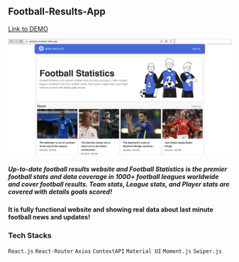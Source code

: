 ## Football-Results-App

[Link to DEMO](https://statistics-football.netlify.app/)

![Screenshot](Football-Statistics.png)

##### Up-to-date football results website and Football Statistics is the premier football stats and data coverage in 1000+ football leagues worldwide and cover football results. Team stats, League stats, and Player stats are covered with details goals scored!
#### It is fully functional website and showing real data about last minute football news and updates!

### Tech Stacks
`React.js` `React-Router` `Axios` `ContextAPI` `Material UI` `Moment.js` `Swiper.js`
